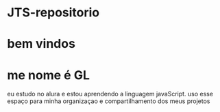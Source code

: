 # JTS-repositorio

# bem vindos 

# me nome é GL 

eu estudo no alura e estou aprendendo a linguagem javaScript.
uso esse espaço para minha organizaçao e compartilhamento dos meus projetos
